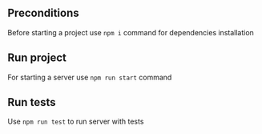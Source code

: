 ## Preconditions

Before starting a project use ``npm i`` command for dependencies installation

## Run project

For starting a server use ``npm run start`` command

## Run tests

Use ``npm run test`` to run server with tests
